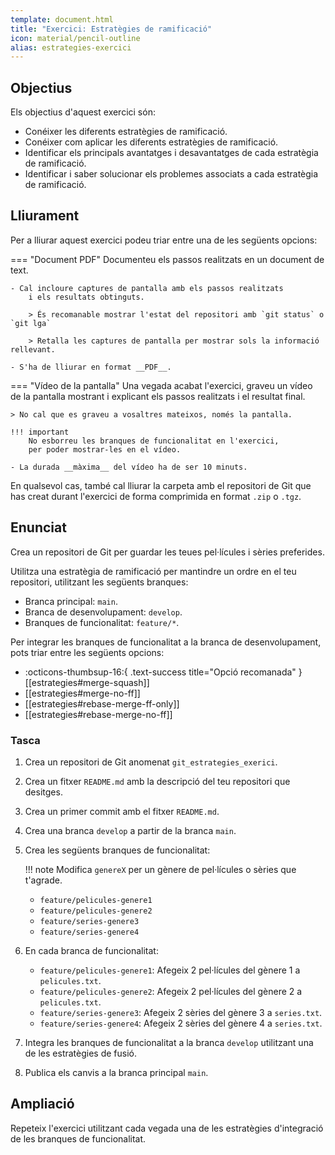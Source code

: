 ```yaml
---
template: document.html
title: "Exercici: Estratègies de ramificació"
icon: material/pencil-outline
alias: estrategies-exercici
---
```


## Objectius
Els objectius d'aquest exercici són:

- Conéixer les diferents estratègies de ramificació.
- Conéixer com aplicar les diferents estratègies de ramificació.
- Identificar els principals avantatges i desavantatges de cada estratègia de ramificació.
- Identificar i saber solucionar els problemes associats a cada estratègia de ramificació.


## Lliurament
Per a lliurar aquest exercici podeu triar entre una de les següents opcions:

=== "Document PDF"
    Documenteu els passos realitzats en un document de text.

    - Cal incloure captures de pantalla amb els passos realitzats
        i els resultats obtinguts.

        > És recomanable mostrar l'estat del repositori amb `git status` o `git lga`

        > Retalla les captures de pantalla per mostrar sols la informació rellevant.
    
    - S'ha de lliurar en format __PDF__.

=== "Vídeo de la pantalla"
    Una vegada acabat l'exercici, graveu un vídeo de la pantalla
    mostrant i explicant els passos realitzats i el resultat final.

    > No cal que es graveu a vosaltres mateixos, només la pantalla.

    !!! important
        No esborreu les branques de funcionalitat en l'exercici,
        per poder mostrar-les en el vídeo.

    - La durada __màxima__ del vídeo ha de ser 10 minuts.

En qualsevol cas, també cal lliurar la carpeta amb el repositori de Git
que has creat durant l'exercici de forma comprimida en format `.zip` o `.tgz`.
        

## Enunciat
Crea un repositori de Git per guardar les teues pel·lícules i sèries preferides.

Utilitza una estratègia de ramificació per mantindre un ordre en el teu repositori,
utilitzant les següents branques:

- Branca principal: `main`.
- Branca de desenvolupament: `develop`.
- Branques de funcionalitat: `feature/*`.

Per integrar les branques de funcionalitat a la branca de desenvolupament,
pots triar entre les següents opcions:

- :octicons-thumbsup-16:{ .text-success title="Opció recomanada" } [[estrategies#merge-squash]]
- [[estrategies#merge-no-ff]]
- [[estrategies#rebase-merge-ff-only]]
- [[estrategies#rebase-merge-no-ff]]

### Tasca

1. Crea un repositori de Git anomenat `git_estrategies_exerici`.
2. Crea un fitxer `README.md` amb la descripció del teu repositori
    que desitges.
3. Crea un primer commit amb el fitxer `README.md`.
4. Crea una branca `develop` a partir de la branca `main`.
5. Crea les següents branques de funcionalitat:

    !!! note
        Modifica `genereX` per un gènere de pel·lícules o sèries que t'agrade.

    - `feature/pelicules-genere1`
    - `feature/pelicules-genere2`
    - `feature/series-genere3`
    - `feature/series-genere4`

6. En cada branca de funcionalitat:
    - `feature/pelicules-genere1`: Afegeix 2 pel·lícules del gènere 1 a `pelicules.txt`.
    - `feature/pelicules-genere2`: Afegeix 2 pel·lícules del gènere 2 a `pelicules.txt`.
    - `feature/series-genere3`: Afegeix 2 sèries del gènere 3 a `series.txt`.
    - `feature/series-genere4`: Afegeix 2 sèries del gènere 4 a `series.txt`.

7. Integra les branques de funcionalitat a la branca `develop`
    utilitzant una de les estratègies de fusió.

8. Publica els canvis a la branca principal `main`.

## Ampliació
Repeteix l'exercici utilitzant cada vegada una
de les estratègies d'integració de les
branques de funcionalitat.
